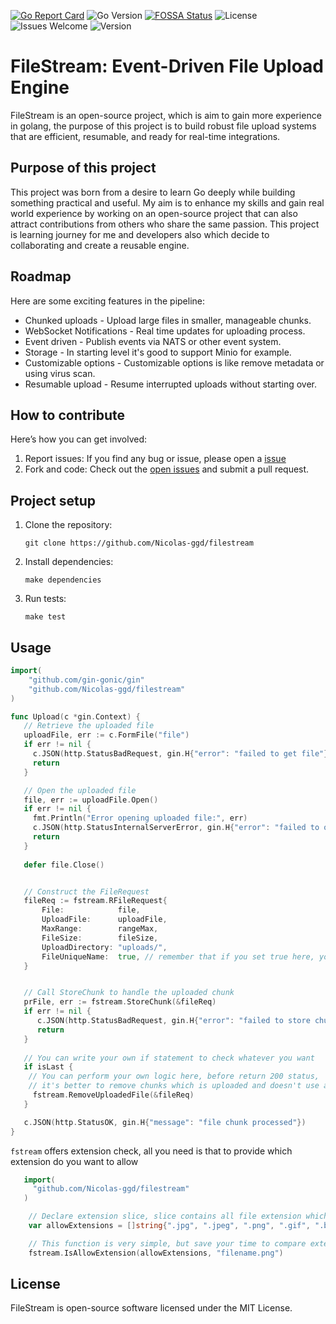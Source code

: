 [![Go Report Card](https://goreportcard.com/badge/github.com/Nicolas-ggd/filestream)](https://goreportcard.com/report/github.com/Nicolas-ggd/filestream)
![Go Version](https://img.shields.io/github/go-mod/go-version/Nicolas-ggd/filestream)
[![FOSSA Status](https://app.fossa.com/api/projects/git%2Bgithub.com%2FNicolas-ggd%2Ffilestream.svg?type=shield&issueType=license)](https://app.fossa.com/projects/git%2Bgithub.com%2FNicolas-ggd%2Ffilestream?ref=badge_shield&issueType=license)
![License](https://img.shields.io/github/license/Nicolas-ggd/filestream)
![Issues Welcome](https://img.shields.io/badge/contributions-welcome-brightgreen.svg?style=flat)
![Version](https://img.shields.io/github/v/release/Nicolas-ggd/filestream)

# FileStream: Event-Driven File Upload Engine

FileStream is an open-source project, which is aim to gain more experience in golang, the purpose of this project is to build robust file upload systems that are efficient, resumable, and ready for real-time integrations.

## Purpose of this project

This project was born from a desire to learn Go deeply while building something practical and useful. My aim is to enhance my skills and gain real world experience by working on an open-source project that can also attract contributions from others who share the same passion. This project is learning journey for me and developers also which decide to collaborating and create a reusable engine.

## Roadmap

Here are some exciting features in the pipeline:
- Chunked uploads - Upload large files in smaller, manageable chunks.
- WebSocket Notifications - Real time updates for uploading process.
- Event driven - Publish events via NATS or other event system.
- Storage - In starting level it's good to support Minio for example.
- Customizable options - Customizable options is like remove metadata or using virus scan.
- Resumable upload - Resume interrupted uploads without starting over.

## How to contribute

Here’s how you can get involved:
1. Report issues: If you find any bug or issue, please open a [issue](https://github.com/Nicolas-ggd/filestream/issues)
2. Fork and code: Check out the [open issues](https://github.com/Nicolas-ggd/filestream/pulls) and submit a pull request.

## Project setup

1. Clone the repository:
    ```
    git clone https://github.com/Nicolas-ggd/filestream
    ```
2. Install dependencies:
    ```
   make dependencies
   ```
3. Run tests:
    ```
   make test
   ```
   
## Usage
```go
import(
    "github.com/gin-gonic/gin"
    "github.com/Nicolas-ggd/filestream"
)

func Upload(c *gin.Context) {
   // Retrieve the uploaded file
   uploadFile, err := c.FormFile("file")
   if err != nil {
     c.JSON(http.StatusBadRequest, gin.H{"error": "failed to get file"})
     return
   }

   // Open the uploaded file
   file, err := uploadFile.Open()
   if err != nil {
     fmt.Println("Error opening uploaded file:", err)
     c.JSON(http.StatusInternalServerError, gin.H{"error": "failed to open uploaded file"})
     return
   }
   
   defer file.Close()


   // Construct the FileRequest
   fileReq := fstream.RFileRequest{
       File:            file,
       UploadFile:      uploadFile,
       MaxRange:        rangeMax,
       FileSize:        fileSize,
       UploadDirectory: "uploads/",
       FileUniqueName:  true, // remember that if you set true here, you will receive unique name file
   }


   // Call StoreChunk to handle the uploaded chunk
   prFile, err := fstream.StoreChunk(&fileReq)
   if err != nil {
      c.JSON(http.StatusBadRequest, gin.H{"error": "failed to store chunk"})
      return
   }
   
   // You can write your own if statement to check whatever you want
   if isLast {
    // You can perform your own logic here, before return 200 status, 
    // it's better to remove chunks which is uploaded and doesn't use anymore
     fstream.RemoveUploadedFile(&fileReq)
   }

   c.JSON(http.StatusOK, gin.H{"message": "file chunk processed"})
}
```

`fstream` offers extension check, all you need is that to provide which extension do you want to allow

```go
   import(
     "github.com/Nicolas-ggd/filestream"
   )

    // Declare extension slice, slice contains all file extension which is ok for you to allow in your system
    var allowExtensions = []string{".jpg", ".jpeg", ".png", ".gif", ".bmp", ".webp"}

    // This function is very simple, but save your time to compare extension and current file to known if it's valid for you
    fstream.IsAllowExtension(allowExtensions, "filename.png")
```
   
## License
FileStream is open-source software licensed under the MIT License.
